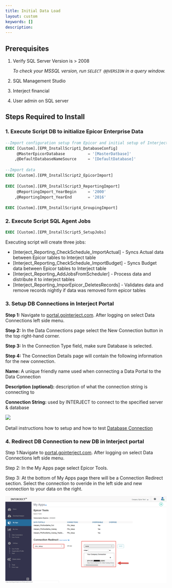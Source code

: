 ```yaml
---
title: Initial Data Load
layout: custom
keywords: []
description: 
---
```


## Prerequisites

1. Verify SQL Server Version is > 2008

    *To check your MSSQL version, run ```SELECT @@VERSION``` in a query window.* 

2. SQL Management Studio 
3. Interject financial 
4. User admin on SQL server

## Steps Required to Install

### 1. Execute Script DB to initialize Epicor Enterprise Data

```SQL
--Import configuration setup from Epicor and initial setup of Interject
EXEC [Custom].[EPR_InstallScript1_DatabaseConfig]
	 @MasterEpicorDatabase          = '[MasterDatbase]'
	,@DefaultDatabaseNameSource     = '[DefaultDatabase]'

--Import data 
EXEC [Custom].[EPR_InstallScript2_EpicorImport]

EXEC [Custom].[EPR_InstallScript3_ReportingImport]
	 @ReportingImport_YearBegin     = '2000'
	,@ReportingImport_YearEnd       = '2016'

EXEC [Custom].[EPR_InstallScript4_GroupingImport]

```

### 2. Execute Script SQL Agent Jobs

```SQL
EXEC [Custom].[EPR_InstallScript5_SetupJobs]
```

Executing script will create three jobs: 
* [Interject_Reporting_CheckSchedule_ImportActual] - Syncs Actual data between Epicor tables to Interject table
* [Interject_Reporting_CheckSchedule_ImportBudget] - Syncs Budget data between Epicor tables to Interject table
* [Interject_Reporting_AddJobsFromScheduler] - Process data and distribute it to interject tables 
* [Interject_Reporting_ImporEpicor_DeletesRecords] - Validates data and remove records nightly if data was removed form epicor tables 


### 3. Setup DB Connections in Interject Portal

**Step 1:** Navigate to [portal.gointerject.com](https://portal.gointerject.com). After logging on select Data Connections left side menu.

**Step 2:** In the Data Connections page select the New Connection button in the top right-hand corner.

**Step 3:** In the Connection Type field, make sure Database is selected.

**Step 4:** The Connection Details page will contain the following information for the new connection.

**Name:** A unique friendly name used when connecting a Data Portal to the Data Connection

**Description (optional):** description of what the connection string is connecting to

**Connection String:** used by INTERJECT to connect to the specified server & database

![](/images/Database/04.png)

Detail instructions how to setup and how to test [Database Connection](/wPortal/L-Database-Connection.html)

### 4. Redirect DB Connection to new DB in Interject portal

Step 1:Navigate to [portal.gointerject.com](https://portal.gointerject.com). After logging on select Data Connections left side menu.

Step 2: In the My Apps page select Epicor Tools. 

Step 3: At the bottom of My Apps page there will be a Connection Redirect section. Select the connection to overide in the left side and new connection to your data on the right.

![](/images/A-InitialDataLoad/01.png)

